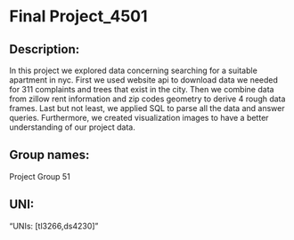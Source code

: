 # Final Project_4501
## Description: 
In this project we explored data concerning searching for a suitable apartment in nyc. First we used website api to download data we needed for 311 complaints and trees that exist in the city. Then we combine data from zillow rent information and zip codes geometry to derive 4 rough data frames. Last but not least, we applied SQL to parse all the data and answer queries. Furthermore, we created visualization images to have a better understanding of our project data.
## Group names:
Project Group 51
## UNI:
“UNIs: [tl3266,ds4230]”

